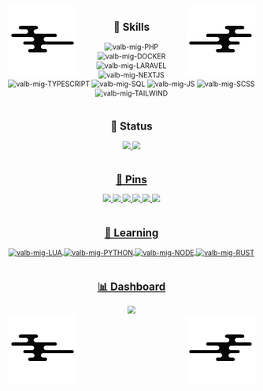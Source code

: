 <div>
<img src="assets/wave.png" width="140" align="left">
<img src="assets/wave_2.png" width="140" align="right">
</div>

<h2 align="center">📑 Skills</h2>
  
<div align="center">
  <img align="center" alt="valb-mig-PHP"        src="https://img.shields.io/badge/PHP-9578e9?style=for-the-badge&logo=php&logoColor=white&color=594BA0">
  <img align="center" alt="valb-mig-DOCKER"     src="https://img.shields.io/badge/DOCKER-1572B6?style=for-the-badge&logo=docker&logoColor=white&color=5877CC">
  <img align="center" alt="valb-mig-LARAVEL"    src="https://img.shields.io/badge/LARAVEL-d67272?style=for-the-badge&logo=laravel&logoColor=white&color=d67272">
  <img align="center" alt="valb-mig-NEXTJS"     src="https://img.shields.io/badge/NEXTJS-e8a655?style=for-the-badge&logo=next.js&logoColor=white&color=67C1B0">
  <img align="center" alt="valb-mig-TYPESCRIPT" src="https://img.shields.io/badge/TYPESCRIPT-1572B6?style=for-the-badge&logo=typescript&logoColor=white&color=5877CC">
  <img align="center" alt="valb-mig-SQL"        src="https://img.shields.io/badge/SQL-475CCF?style=for-the-badge&logo=mysql&logoColor=white&color=475CCF">
  <img align="center" alt="valb-mig-JS"         src="https://img.shields.io/badge/JS-1572B6?style=for-the-badge&logo=javascript&logoColor=white&color=CF9D71">
  <img align="center" alt="valb-mig-SCSS"       src="https://img.shields.io/badge/SASS-71D5C3?style=for-the-badge&logo=sass&logoColor=white&color=B36797">
  <img align="center" alt="valb-mig-TAILWIND"   src="https://img.shields.io/badge/TAILWIND-71D5C3?style=for-the-badge&logo=tailwind-css&logoColor=white&color=67C1B0">

</div>

<br>

<div align="center">
  <h2>🔔 Status</h2>
</div>

<div align="center">
  <a href="https://github.com/valb-mig">
  <img height="180em" src="https://github-readme-stats.vercel.app/api?username=valb-mig&rank_icon=github&hide_rank=true&show_icons=true&bg_color=070707&title_color=CF9D71&icon_color=594BA0&include_all_commits=true&count_private=true&hide_border=true&border_radius=20&text_color=A5A5A5"/>
  <img height="180em" src="https://github-readme-stats.vercel.app/api/top-langs/?username=valb-mig&layout=compact&langs_count=7&hide_border=true&hide=css,scss,html&bg_color=070707&title_color=CF9D71&icon_color=594BA0&border_radius=20&text_color=A5A5A5&count_private=true"/>
</div>

<br>

<div align="center">
  <h2>📌 Pins</h2>
</div>

<div align="center">
  
  <a href="https://gist.github.com/valb-mig/8da59466a4923959927ae036e21b3e5f" target="blank">
  <img height="109em" src="https://github-readme-stats.vercel.app/api/gist/?id=8da59466a4923959927ae036e21b3e5f&layout=compact&langs_count=7&hide_border=true&bg_color=070707&title_color=CF9D71&icon_color=594BA0&border_radius=20&text_color=A5A5A5"/>

  <a href="https://github.com/valb-mig/.dotfiles" target="blank">
  <img height="110px" src="https://github-readme-stats.vercel.app/api/pin?username=valb-mig&show_icons=true&bg_color=070707&title_color=CF9D71&icon_color=594BA0&repo=.dotfiles&hide_border=true&border_radius=20&text_color=A5A5A5"/>  
  
  <a href="https://github.com/valb-mig/todo-web-app" target="blank">
  <img height="110px" src="https://github-readme-stats.vercel.app/api/pin?username=valb-mig&show_icons=true&bg_color=070707&title_color=CF9D71&icon_color=594BA0&repo=todo-web-app&hide_border=true&border_radius=20&text_color=A5A5A5"/> 

  <a href="https://github.com/valb-mig/mercado-barato" target="blank">
  <img height="110px" src="https://github-readme-stats.vercel.app/api/pin?username=valb-mig&show_icons=true&bg_color=070707&title_color=CF9D71&icon_color=594BA0&repo=mercado-barato&hide_border=true&border_radius=20&text_color=A5A5A5"/> 

  <a href="https://github.com/valb-mig/decrypt" target="blank">
  <img height="110px" src="https://github-readme-stats.vercel.app/api/pin?username=valb-mig&show_icons=true&bg_color=070707&title_color=CF9D71&icon_color=594BA0&repo=decrypt&hide_border=true&border_radius=20&text_color=A5A5A5"/> 

  <a href="https://github.com/valb-mig/edit.r" target="blank">
  <img height="110px" src="https://github-readme-stats.vercel.app/api/pin?username=valb-mig&show_icons=true&bg_color=070707&title_color=CF9D71&icon_color=594BA0&repo=edit.r&hide_border=true&border_radius=20&text_color=A5A5A5"/> 
    
</div>

<br>
   
<h2 align="center">📑 Learning</h2>
  
<div align="center">
  <img align="center" alt="valb-mig-LUA"    src="https://img.shields.io/badge/LUA-1572B6?style=for-the-badge&logo=lua&logoColor=white&color=8271CF">
  <img align="center" alt="valb-mig-PYTHON" src="https://img.shields.io/badge/PYTHON-1572B6?style=for-the-badge&logo=python&logoColor=white&color=CCAA52">
  <img align="center" alt="valb-mig-NODE"   src="https://img.shields.io/badge/NODE-1572B6?style=for-the-badge&logo=node.js&logoColor=white&color=4D9953">
  <img align="center" alt="valb-mig-RUST"   src="https://img.shields.io/badge/RUST-1572B6?style=for-the-badge&logo=rust&logoColor=white&color=d67272">
</div>
    
<br>  

<div align="center">
  <h2>📊 Dashboard</h2>
</div>

<div align="center">
  <img height="180em" src="https://github-readme-stats.vercel.app/api/wakatime/?username=valb_mig&layout=compact&langs_count=7&hide_border=true&bg_color=070707&title_color=CF9D71&icon_color=594BA0&border_radius=10&text_color=A5A5A5"/>
</div>

<div>
  <img src="assets/wave.png" width="140" align="left">
  <img src="assets/wave_2.png" width="140" align="right">
</div>
